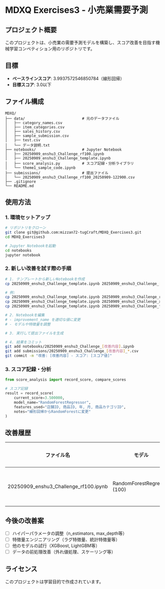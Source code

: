 # MDXQ Exercises3 - 小売業需要予測

## プロジェクト概要

このプロジェクトは、小売業の需要予測モデルを構築し、スコア改善を目指す機械学習コンペティション用のリポジトリです。

## 目標

- **ベースラインスコア**: 3.9937572546850784（線形回帰）
- **目標スコア**: 3.0以下

## ファイル構成

```
MDXQ/
├── data/                          # 元のデータファイル
│   ├── category_names.csv
│   ├── item_categories.csv
│   ├── sales_history.csv
│   ├── sample_submission.csv
│   ├── test.csv
│   └── データ説明.txt
├── notebooks/                     # Jupyter Notebook
│   ├── 20250909_enshu3_Challenge_rf100.ipynb
│   ├── 20250909_enshu3_Challenge_template.ipynb
│   ├── score_analysis.py          # スコア記録・分析ライブラリ
│   └── theme1_sample_code.ipynb
├── submissions/                   # 提出ファイル
│   └── 20250909_enshu3_Challenge_rf100_20250909-122900.csv
├── .gitignore
└── README.md
```

## 使用方法

### 1. 環境セットアップ

```bash
# リポジトリをクローン
git clone git@github.com:mizzan72-tugCraft/MDXQ_Exercises3.git
cd MDXQ_Exercises3

# Jupyter Notebookを起動
cd notebooks
jupyter notebook
```

### 2. 新しい改善を試す際の手順

```bash
# 1. テンプレートから新しいNotebookを作成
cp 20250909_enshu3_Challenge_template.ipynb 20250909_enshu3_Challenge_[改善内容].ipynb

# 例:
cp 20250909_enshu3_Challenge_template.ipynb 20250909_enshu3_Challenge_rf200.ipynb
cp 20250909_enshu3_Challenge_template.ipynb 20250909_enshu3_Challenge_xgb.ipynb
cp 20250909_enshu3_Challenge_template.ipynb 20250909_enshu3_Challenge_features.ipynb

# 2. Notebookを編集
# - improvement_name を適切な値に変更
# - モデルや特徴量を調整

# 3. 実行して提出ファイルを生成

# 4. 結果をコミット
git add notebooks/20250909_enshu3_Challenge_[改善内容].ipynb
git add submissions/20250909_enshu3_Challenge_[改善内容]_*.csv
git commit -m "改善: [改善内容] - スコア: [スコア値]"
```

### 3. スコア記録・分析

```python
from score_analysis import record_score, compare_scores

# スコア記録
result = record_score(
    current_score=3.500000,
    model_name="RandomForestRegressor",
    features_used="店舗ID, 商品ID, 年, 月, 商品カテゴリID",
    notes="線形回帰からRandomForestに変更"
)
```

## 改善履歴

| ファイル名 | モデル | スコア | 改善率 | 施策 |
|------------|--------|--------|--------|------|
| 20250909_enshu3_Challenge_rf100.ipynb | RandomForestRegressor (100) | [提出後記録] | [計算中] | 線形回帰からRandomForestに変更 |

## 今後の改善案

- [ ] ハイパーパラメータの調整（n_estimators, max_depth等）
- [ ] 特徴量エンジニアリング（ラグ特徴量、統計特徴量等）
- [ ] 他のモデルの試行（XGBoost, LightGBM等）
- [ ] データの前処理改善（外れ値処理、スケーリング等）

## ライセンス

このプロジェクトは学習目的で作成されています。
